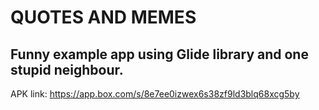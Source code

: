 # QUOTES AND MEMES

## Funny example app using Glide library and one stupid neighbour.
APK link: https://app.box.com/s/8e7ee0izwex6s38zf9ld3blq68xcg5by

